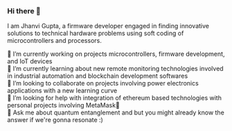### Hi there 👋
I am Jhanvi Gupta, a firmware developer engaged in finding innovative solutions to technical hardware problems using soft coding of microcontrollers and processors. 

🔭 I’m currently working on projects microcontrollers, firmware development, and IoT devices  
🌱 I’m currently learning about new remote monitoring technologies involved in industrial automation and blockchain development softwares  
👯 I’m looking to collaborate on projects involving power electronics applications with a new learning curve  
🤔 I’m looking for help with integration of ethereum based technologies with personal projects involving MetaMask🦊  
💬 Ask me about quantum entanglement and but you might already know the answer if we're gonna resonate :)  


<!--
**jgupta251107/jgupta251107** is a ✨ _special_ ✨ repository because its `README.md` (this file) appears on your GitHub profile.

Here are some ideas to get you started:

- 🔭 I’m currently working on projects microcontrollers, firmware development, and IoT devices.
- 🌱 I’m currently learning 
- 👯 I’m looking to collaborate on ...
- 🤔 I’m looking for help with ...
- 💬 Ask me about ...
- 📫 How to reach me: ...
- 😄 Pronouns: ...
- ⚡ Fun fact: ...
-->
